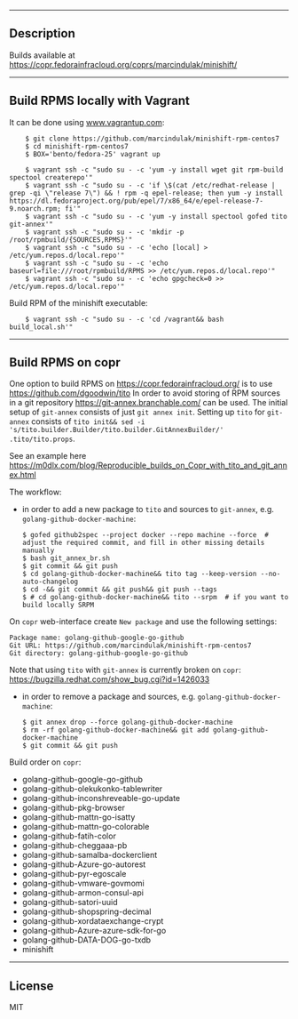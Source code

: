 -----------
Description
-----------

Builds available at https://copr.fedorainfracloud.org/coprs/marcindulak/minishift/


-------------------------------
Build RPMS locally with Vagrant
-------------------------------

It can be done using www.vagrantup.com:

        $ git clone https://github.com/marcindulak/minishift-rpm-centos7
        $ cd minishift-rpm-centos7
        $ BOX='bento/fedora-25' vagrant up

        $ vagrant ssh -c "sudo su - -c 'yum -y install wget git rpm-build spectool createrepo'"
        $ vagrant ssh -c "sudo su - -c 'if \$(cat /etc/redhat-release | grep -qi \"release 7\") && ! rpm -q epel-release; then yum -y install https://dl.fedoraproject.org/pub/epel/7/x86_64/e/epel-release-7-9.noarch.rpm; fi'"
        $ vagrant ssh -c "sudo su - -c 'yum -y install spectool gofed tito git-annex'"
        $ vagrant ssh -c "sudo su - -c 'mkdir -p /root/rpmbuild/{SOURCES,RPMS}'"
        $ vagrant ssh -c "sudo su - -c 'echo [local] > /etc/yum.repos.d/local.repo'"
        $ vagrant ssh -c "sudo su - -c 'echo baseurl=file:///root/rpmbuild/RPMS >> /etc/yum.repos.d/local.repo'"
        $ vagrant ssh -c "sudo su - -c 'echo gpgcheck=0 >> /etc/yum.repos.d/local.repo'"

Build RPM of the minishift executable:

        $ vagrant ssh -c "sudo su - -c 'cd /vagrant&& bash build_local.sh'"


------------------
Build RPMS on copr
------------------

One option to build RPMS on https://copr.fedorainfracloud.org/ is to use https://github.com/dgoodwin/tito
In order to avoid storing of RPM sources in a git repository https://git-annex.branchable.com/ can be used.
The initial setup of `git-annex` consists of just `git annex init`.
Setting up `tito` for `git-annex` consists of `tito init&& sed -i 's/tito.builder.Builder/tito.builder.GitAnnexBuilder/' .tito/tito.props`.

See an example here https://m0dlx.com/blog/Reproducible_builds_on_Copr_with_tito_and_git_annex.html

The workflow:

- in order to add a new package to `tito` and sources to `git-annex`, e.g. `golang-github-docker-machine`:

      $ gofed github2spec --project docker --repo machine --force  # adjust the required commit, and fill in other missing details manually
      $ bash git_annex_br.sh
      $ git commit && git push
      $ cd golang-github-docker-machine&& tito tag --keep-version --no-auto-changelog
      $ cd -&& git commit && git push&& git push --tags
      $ # cd golang-github-docker-machine&& tito --srpm  # if you want to build locally SRPM

On `copr` web-interface create `New package` and use the following settings:

    Package name: golang-github-google-go-github
    Git URL: https://github.com/marcindulak/minishift-rpm-centos7
    Git directory: golang-github-google-go-github

Note that using `tito` with `git-annex` is currently broken on `copr`: https://bugzilla.redhat.com/show_bug.cgi?id=1426033

- in order to remove a package and sources, e.g. `golang-github-docker-machine`:

      $ git annex drop --force golang-github-docker-machine
      $ rm -rf golang-github-docker-machine&& git add golang-github-docker-machine
      $ git commit && git push

Build order on `copr`:

- golang-github-google-go-github
- golang-github-olekukonko-tablewriter
- golang-github-inconshreveable-go-update
- golang-github-pkg-browser
- golang-github-mattn-go-isatty
- golang-github-mattn-go-colorable
- golang-github-fatih-color
- golang-github-cheggaaa-pb
- golang-github-samalba-dockerclient
- golang-github-Azure-go-autorest
- golang-github-pyr-egoscale
- golang-github-vmware-govmomi
- golang-github-armon-consul-api
- golang-github-satori-uuid
- golang-github-shopspring-decimal
- golang-github-xordataexchange-crypt
- golang-github-Azure-azure-sdk-for-go
- golang-github-DATA-DOG-go-txdb
- minishift


-------
License
-------

MIT

